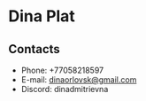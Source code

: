 # Dina Plat

## Contacts

- Phone: +77058218597
- E-mail: dinaorlovsk@gmail.com
- Discord: dinadmitrievna 